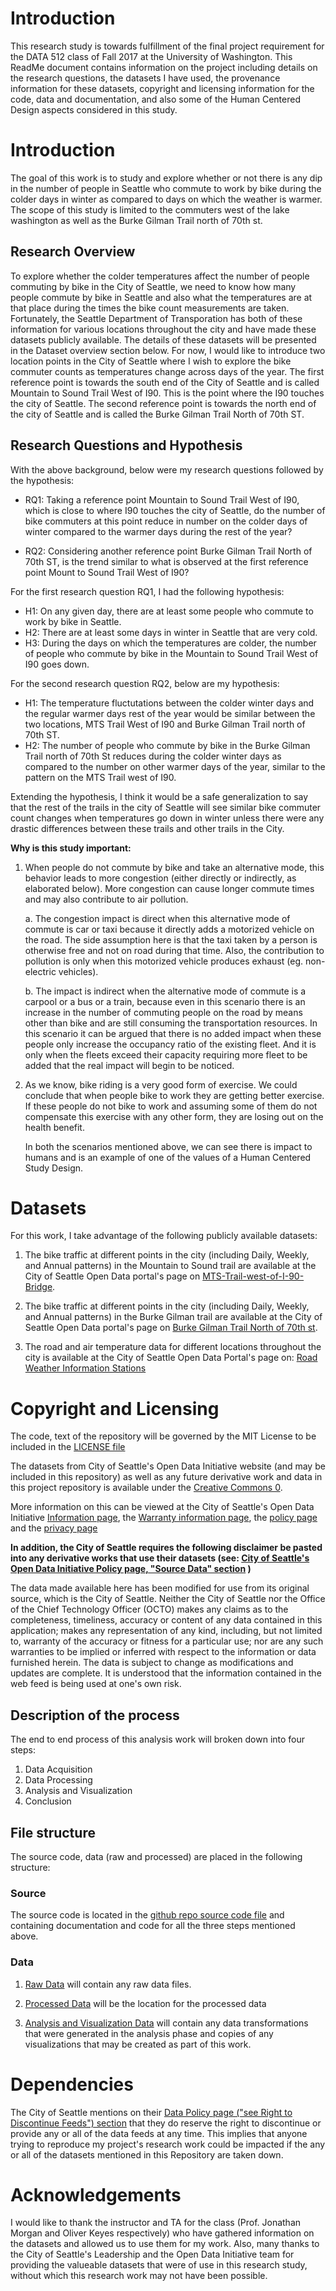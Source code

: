 
# Introduction
This research study is towards fulfillment of the final project requirement for the DATA 512 class of Fall 2017 at the University of Washington. This ReadMe document contains information on the project including details on the research questions, the datasets I have used, the provenance information for these datasets, copyright and licensing information for the code, data and documentation, and also some of the Human Centered Design aspects considered in this study.    

# Introduction

The goal of this work is to study and explore whether or not there is any dip in the number of people in Seattle who commute to work by bike during the colder days in winter as compared to days on which the weather is warmer. The scope of this study is limited to the commuters west of the lake washington as well as the Burke Gilman Trail north of 70th st. 

## Research Overview

To explore whether the colder temperatures affect the number of people commuting by bike in the City of Seattle, we need to know how many people commute by bike in Seattle and also what the temperatures are at that place during the times the bike count measurements are taken. Fortunately, the Seattle Department of Transporation has both of these information for various locations throughout the city and have made these datasets publicly available. The details of these datasets will be presented in the Dataset overview section below. For now, I would like to introduce two location points in the City of Seattle where I wish to explore the bike commuter counts as temperatures change across days of the year. The first reference point is towards the south end of the City of Seattle and is called Mountain to Sound Trail West of I90. This is the point where the I90 touches the city of Seattle. The second reference point is towards the north end of the city of Seattle and is called the Burke Gilman Trail North of 70th ST. 

## Research Questions and Hypothesis

With the above background, below were my research questions followed by the hypothesis:

* RQ1: Taking a reference point Mountain to Sound Trail West of I90, which is close to where I90 touches the city of Seattle, do the number of bike commuters at this point reduce in number on the colder days of winter compared to the warmer days during the rest of the year?

* RQ2: Considering another reference point Burke Gilman Trail North of 70th ST, is the trend similar to what is observed at the first reference point Mount to Sound Trail West of I90?

For the first research question RQ1, I had the following hypothesis:

* H1: On any given day, there are at least some people who commute to work by bike in Seattle.
* H2: There are at least some days in winter in Seattle that are very cold.
* H3: During the days on which the temperatures are colder, the number of people who commute by bike in the Mountain to Sound Trail West of I90 goes down.

For the second research question RQ2, below are my hypothesis:

* H1: The temperature fluctutations between the colder winter days and the regular warmer days rest of the year would be similar between the two locations, MTS Trail West of I90 and Burke Gilman Trail north of 70th ST.
* H2: The number of people who commute by bike in the Burke Gilman Trail north of 70th St reduces during the colder winter days as compared to the number on other warmer days of the year, similar to the pattern on the MTS Trail west of I90. 

Extending the hypothesis, I think it would be a safe generalization to say that the rest of the trails in the city of Seattle will see similar bike commuter count changes when temperatures go down in winter unless there were any drastic differences between these trails and other trails in the City.


<b>Why is this study important:</b>

1. When people do not commute by bike and take an alternative mode, this behavior leads to more congestion (either directly or indirectly, as elaborated below). More congestion can cause longer commute times and may also contribute to air pollution.   

    a. The congestion impact is direct when this alternative mode of commute is car or taxi because it directly adds a motorized vehicle on the road. The side assumption here is that the taxi taken by a person is otherwise free and not on road during that time. Also, the contribution to pollution is only when this motorized vehicle produces exhaust (eg. non-electric vehicles). 
    
    b. The impact is indirect when the alternative mode of commute is a carpool or a bus or a train, because even in this scenario there is an increase in the number of commuting people on the road by means other than bike and are still consuming the transportation resources. In this scenario it can be argued that there is no added impact when these people only increase the occupancy ratio of the existing fleet. And it is only when the fleets exceed their capacity requiring more fleet to be added that the real impact will begin to be noticed. 
    
2. As we know, bike riding is a very good form of exercise. We could conclude that when people bike to work they are getting better exercise. If these people do not bike to work and assuming some of them do not compensate this exercise with any other form, they are losing out on the health benefit.

    In both the scenarios mentioned above, we can see there is impact to humans and is an example of one of the values of a Human Centered Study Design.  
    
# Datasets

For this work, I take advantage of the following publicly available datasets: 

1. The bike traffic at different points in the city (including Daily, Weekly, and Annual patterns) in the Mountain to Sound trail are available at the City of Seattle Open Data portal's page on [MTS-Trail-west-of-I-90-Bridge](https://data.seattle.gov/Transportation/MTS-Trail-west-of-I-90-Bridge/u38e-ybnc). 

2. The bike traffic at different points in the city (including Daily, Weekly, and Annual patterns) in the Burke Gilman trail are available at the City of Seattle Open Data portal's page on [Burke Gilman Trail North of 70th st](https://data.seattle.gov/Transportation/Burke-Gilman-Trail-north-of-NE-70th-St-Bike-and-Pe/2z5v-ecg8). 

3. The road and air temperature data for different locations throughout the city is available at the City of Seattle Open Data Portal's page on: [Road Weather Information Stations](https://data.seattle.gov/Transportation/Road-Weather-Information-Stations/egc4-d24i)



# Copyright and Licensing

The code, text of the repository will be governed by the MIT License to be included in the [LICENSE file](https://github.com/sumanbhagavathula/data-512-finalproject/blob/master/LICENSE)

The datasets from City of Seattle's Open Data Initiative website (and may be included in this repository) as well as any future derivative work and data in this project repository is available under the [Creative Commons 0](https://creativecommons.org/publicdomain/zero/1.0/). 

More information on this can be viewed at the City of Seattle's Open Data Initiative [Information page](http://www.seattle.gov/tech/initiatives/open-data), the [Warranty information page](https://data.seattle.gov/stories/s/Data-Policy/6ukr-wvup/), the [policy page](http://www.seattle.gov/Documents/Departments/SeattleGovPortals/CityServices/OpenDataPolicyV1.pdf) and the [privacy page](http://www.seattle.gov/tech/initiatives/privacy)

<b>In addition, the City of Seattle requires the following disclaimer be pasted into any derivative works that use their datasets (see:  [City of Seattle's Open Data Initiative Policy page, "Source Data" section](https://data.seattle.gov/stories/s/Data-Policy/6ukr-wvup/) )</b>

The data made available here has been modified for use from its original source, which is the City of Seattle. Neither the City of Seattle nor the Office of the Chief Technology Officer (OCTO) makes any claims as to the completeness, timeliness, accuracy or content of any data contained in this application; makes any representation of any kind, including, but not limited to, warranty of the accuracy or fitness for a particular use; nor are any such warranties to be implied or inferred with respect to the information or data furnished herein. The data is subject to change as modifications and updates are complete. It is understood that the information contained in the web feed is being used at one's own risk.



## Description of the process
The end to end process of this analysis work will broken down into four steps:

1. Data Acquisition
2. Data Processing
3. Analysis and Visualization
4. Conclusion

## File structure
The source code, data (raw and processed) are placed in the following structure:

### Source
The source code is located in the [github repo source code file](https://github.com/sumanbhagavathula/data-512-finalprojectreport/blob/master/src/hcds-finalproject.ipynb) and containing documentation and code for all the three steps mentioned above.

### Data
1. [Raw Data](https://github.com/sumanbhagavathula/data-512-finalproject/tree/master/src/) will contain any raw data files. 

2. [Processed Data](https://github.com/sumanbhagavathula/data-512-finalproject/tree/master/src/) will be the location for the processed data

3. [Analysis and Visualization Data](https://github.com/sumanbhagavathula/data-512-finalproject/tree/master/src/) will contain any data transformations that were generated in the analysis phase and copies of any visualizations that may be created as part of this work.


# Dependencies

The City of Seattle mentions on their [Data Policy page ("see Right to Discontinue Feeds") section](https://data.seattle.gov/stories/s/Data-Policy/6ukr-wvup/) that they do reserve the right to discontinue or provide any or all of the data feeds at any time. This implies that anyone trying to reproduce my project's research work could be impacted if the any or all of the datasets mentioned in this Repository are taken down.  


# Acknowledgements

I would like to thank the instructor and TA for the class (Prof. Jonathan Morgan and Oliver Keyes respectively) who have gathered information on the datasets and allowed us to use them for my work. Also, many thanks to the City of Seattle's Leadership and the Open Data Initiative team for providing the valueable datasets that were of use in this research study, without which this research work may not have been possible. 

